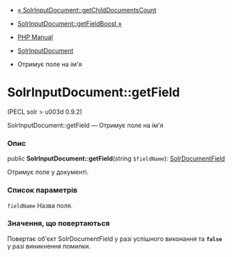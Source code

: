 - [«
SolrInputDocument::getChildDocumentsCount](solrinputdocument.getchilddocumentscount.md)
- [SolrInputDocument::getFieldBoost
»](solrinputdocument.getfieldboost.md)

- [PHP Manual](index.md)
- [SolrInputDocument](class.solrinputdocument.md)
- Отримує поле на ім'я

# SolrInputDocument::getField

(PECL solr \> u003d 0.9.2)

SolrInputDocument::getField — Отримує поле на ім'я

### Опис

public **SolrInputDocument::getField**(string `$fieldName`):
[SolrDocumentField](class.solrdocumentfield.md)

Отримує поле у документі.

### Список параметрів

`fieldName`
Назва поля.

### Значення, що повертаються

Повертає об'єкт SolrDocumentField у разі успішного виконання та
**`false`** у разі виникнення помилки.
